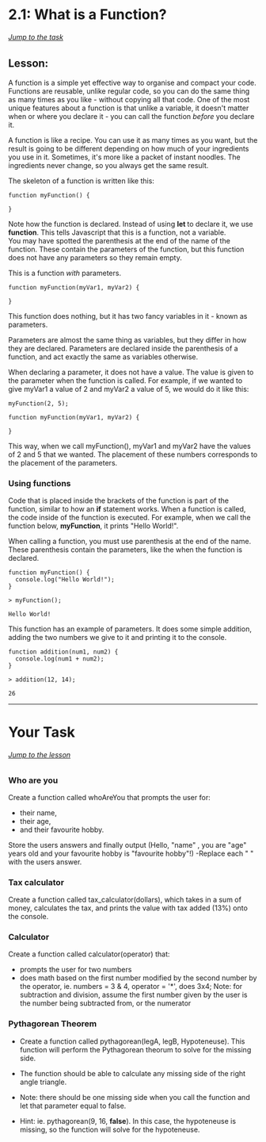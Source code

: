 # 2.1: What is a Function?

###### [Jump to the task](#your-task)

## Lesson:
A function is a simple yet effective way to organise and compact your code. Functions are reusable, unlike regular code, so you can do the same thing as many times as you like - without copying all that code. One of the most unique features about a function is that unlike a variable, it doesn't matter when or where you declare it - you can call the function <i>before</i> you declare it.

A function is like a recipe. You can use it as many times as you want, but the result is going to be different depending on how much of your ingredients you use in it. Sometimes, it's more like a packet of instant noodles. The ingredients never change, so you always get the same result.

The skeleton of a function is written like this:

```JS
function myFunction() {

}
```

Note how the function is declared. Instead of using <b> let </b> to declare it, we use <b>function</b>. This tells Javascript that this is a function, not a variable. <br>
You may have spotted the parenthesis at the end of the name of the function. These contain the parameters of the function, but this function does not have any parameters so they remain empty.

This is a function <i>with</i> parameters.

```JS
function myFunction(myVar1, myVar2) {

}
```

This function does nothing, but it has two fancy variables in it - known as parameters.

Parameters are almost the same thing as variables, but they differ in how they are declared. Parameters are declared inside the parenthesis of a function, and act exactly the same as variables otherwise. 

When declaring a parameter, it does not have a value. The value is given to the parameter when the function is called. For example, if we wanted to give myVar1 a value of 2 and myVar2 a value of 5, we would do it like this:

```JS
myFunction(2, 5);

function myFunction(myVar1, myVar2) {

}
```

This way, when we call myFunction(), myVar1 and myVar2 have the values of 2 and 5 that we wanted. The placement of these numbers corresponds to the placement of the parameters.

### Using functions

Code that is placed inside the brackets of the function is part of the function, similar to how an <b>if</b> statement works. When a function is called, the code inside of the function is executed. For example, when we call the function below, <b>myFunction</b>, it prints "Hello World!".

When calling a function, you must use parenthesis at the end of the name. These parenthesis contain the parameters, like the when the function is declared.

```JS
function myFunction() {
  console.log("Hello World!");
}
```

```Output
> myFunction();

Hello World!
```

This function has an example of parameters. It does some simple addition, adding the two numbers we give to it and printing it to the console.

```JS
function addition(num1, num2) {
  console.log(num1 + num2);
}
```

```Output
> addition(12, 14);

26
```

---


# Your Task 

###### [Jump to the lesson](#lesson)
### Who are you
Create a function called whoAreYou that prompts the user for:

- their name,
- their age,
- and their favourite hobby.

Store the users answers and finally output (Hello, "name" , you are "age" years old and your favourite hobby is "favourite hobby"!)
-Replace each " " with the users answer.

### Tax calculator
Create a function called tax_calculator(dollars), which takes in a sum of money, calculates the tax, and prints the value with tax added (13%) onto the console. 

### Calculator 
Create a function called calculator(operator) that:
- prompts the user for two numbers
- does math based on the first number modified by the second number by the operator, ie. numbers = 3 & 4, operator = '*', does 3x4;
Note: for subtraction and division, assume the first number given by the user is the number being subtracted from, or the numerator

### Pythagorean Theorem  
- Create a function called pythagorean(legA, legB, Hypoteneuse). This function will perform the Pythagorean theorum to solve for the missing side.

- The function should be able to calculate any missing side of the right angle triangle.

- Note: there should be one missing side when you call the function and let that parameter equal to false.

- Hint: ie. pythagorean(9, 16, **false**). In this case, the hypoteneuse is missing, so the function will solve for the hypoteneuse.

